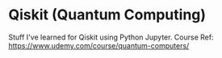# Qiskit (Quantum Computing)
 Stuff I've learned for Qiskit using Python Jupyter.
 Course Ref: https://www.udemy.com/course/quantum-computers/
